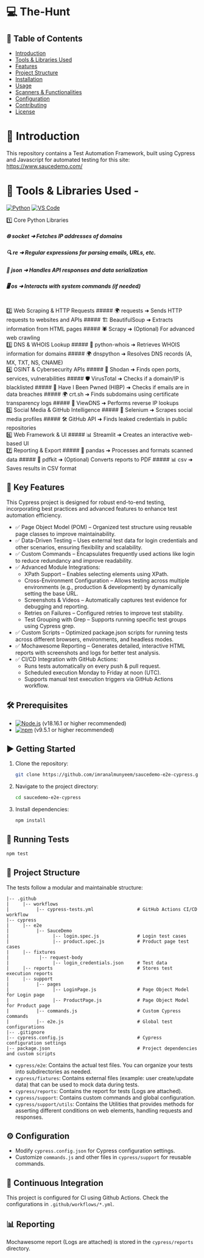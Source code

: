 # 💻 The-Hunt
 
## 📑 Table of Contents
- [Introduction](#introduction)
- [Tools & Libraries Used](#Tools_Libraries)
- [Features](features)
- [Project Structure](#Project_Structure)
- [Installation](#Installation)
- [Usage](#Usage)
- [Scanners & Functionalities](#Scanners_Functionalities)
- [Configuration](#configuration)
- [Contributing](#Contributing)
- [License](#License)

# 📖 Introduction
This repository contains a Test Automation Framework, built using Cypress and Javascript for automated testing for this site: https://www.saucedemo.com/

# 📌 Tools & Libraries Used -

[![Python](https://img.shields.io/badge/Python-17202C?style=for-the-badge&logo=python&logoColor=yellow)](https://www.python.org/) 
[![VS Code](https://img.shields.io/badge/VS_Code-007ACC?style=for-the-badge&logo=visual-studio-code&logoColor=white)](https://code.visualstudio.com/)

1️⃣ Core Python Libraries
##### 🌐 socket ➜ Fetches IP addresses of domains  
##### 🔍 re ➜ Regular expressions for parsing emails, URLs, etc.  
##### 📄 json ➜ Handles API responses and data serialization  
##### 🖥️ os ➜ Interacts with system commands (if needed)  
<br>
2️⃣ Web Scraping & HTTP Requests
##### 🌍 requests ➜ Sends HTTP requests to websites and APIs
##### 🏗️ BeautifulSoup ➜ Extracts information from HTML pages
##### 🕷️ Scrapy ➜ (Optional) For advanced web crawling
<br>
3️⃣ DNS & WHOIS Lookup
##### 📡 python-whois ➜ Retrieves WHOIS information for domains
##### 🌍 dnspython ➜ Resolves DNS records (A, MX, TXT, NS, CNAME)
<br>
4️⃣ OSINT & Cybersecurity APIs
##### 🔎 Shodan ➜ Finds open ports, services, vulnerabilities
##### 🛡️ VirusTotal ➜ Checks if a domain/IP is blacklisted
##### 🔐 Have I Been Pwned (HIBP) ➜ Checks if emails are in data breaches
##### 🌍 crt.sh ➜ Finds subdomains using certificate transparency logs
##### 🔄 ViewDNS ➜ Performs reverse IP lookups
<br>
5️⃣ Social Media & GitHub Intelligence
##### 📱 Selenium ➜ Scrapes social media profiles
##### 🛠️ GitHub API ➜ Finds leaked credentials in public repositories
<br>
6️⃣ Web Framework & UI
##### 📊 Streamlit ➜ Creates an interactive web-based UI
<br>
7️⃣ Reporting & Export
##### 📑 pandas ➜ Processes and formats scanned data
##### 📄 pdfkit ➜ (Optional) Converts reports to PDF
##### 📊 csv ➜ Saves results in CSV format

## 🚀 Key Features
This Cypress project is designed for robust end-to-end testing, incorporating best practices and advanced features to enhance test automation efficiency.
- ✅ Page Object Model (POM) – Organized test structure using reusable page classes to improve maintainability.
- ✅ Data-Driven Testing – Uses external test data for login credentials and other scenarios, ensuring flexibility and scalability.
- ✅ Custom Commands – Encapsulates frequently used actions like login to reduce redundancy and improve readability.
- ✅ Advanced Module Integrations:
   - XPath Support – Enables selecting elements using XPath.
   - Cross-Environment Configuration – Allows testing across multiple environments (e.g., production & development) by dynamically setting the base URL.
   - Screenshots & Videos – Automatically captures test evidence for debugging and reporting.
   - Retries on Failures – Configured retries to improve test stability.
   - Test Grouping with Grep – Supports running specific test groups using Cypress grep.
- ✅ Custom Scripts – Optimized package.json scripts for running tests across different browsers, environments, and headless modes.
- ✅ Mochawesome Reporting – Generates detailed, interactive HTML reports with screenshots and logs for better test analysis.
- ✅ CI/CD Integration with GitHub Actions:
   - Runs tests automatically on every push & pull request.
   - Scheduled execution Monday to Friday at noon (UTC).
   - Supports manual test execution triggers via GitHub Actions workflow.

## 🛠️ Prerequisites

- [![Node.js](https://img.shields.io/badge/Node.js-43853D?style=for-the-badge&logo=node.js&logoColor=white)](https://nodejs.org/) (v18.16.1 or higher recommended)
- [![npm](https://img.shields.io/badge/npm-CB3837?style=for-the-badge&logo=npm&logoColor=white)](https://www.npmjs.com/) (v9.5.1 or higher recommended)

## ▶️ Getting Started

1. Clone the repository:

   ```bash
   git clone https://github.com/imranalmunyeem/saucedemo-e2e-cypress.git
   ```

2. Navigate to the project directory:

   ```bash
   cd saucedemo-e2e-cypress
   ```

3. Install dependencies:

   ```bash
   npm install
   ```

## 🚀 Running Tests

  ```bash
  npm test
  ```

## 📁 Project Structure

The tests follow a modular and maintainable structure:

```
|-- .github
|     |-- workflows
|          |-- cypress-tests.yml                # GitHub Actions CI/CD workflow
|-- cypress
|     |-- e2e
|          |-- SauceDemo
|                |-- login.spec.js              # Login test cases
|                |-- product.spec.js            # Product page test cases
|     |-- fixtures
|           |-- request-body
|                |-- login_credentials.json     # Test data
|     |-- reports                               # Stores test execution reports
|     |-- support
|          |-- pages
|                |-- LoginPage.js               # Page Object Model for Login page
|                |-- ProductPage.js             # Page Object Model for Product page
|          |-- commands.js                      # Custom Cypress commands
|          |-- e2e.js                           # Global test configurations
|-- .gitignore
|-- cypress.config.js                           # Cypress configuration settings
|-- package.json                                # Project dependencies and custom scripts
```

- `cypress/e2e`: Contains the actual test files. You can organize your tests into subdirectories as needed. 
- `cypress/fixtures`: Contains external files (example: user create/update data) that can be used to mock data during tests.
- `cypress/reports`: Contains the report for tests (Logs are attached).
- `cypress/support`: Contains custom commands and global configuration.
- `cypress/support/utils`: Contains the Utilities that provides methods for asserting different conditions on web elements, handling requests and responses.

## ⚙️ Configuration

- Modify `cypress.config.json` for Cypress configuration settings.
- Customize `commands.js` and other files in `cypress/support` for reusable commands.

## 🔄 Continuous Integration

This project is configured for CI using Github Actions. Check the configurations in `.github/workflows/*.yml`.

## 📊 Reporting

Mochawesome report (Logs are attached) is stored in the `cypress/reports` directory.
